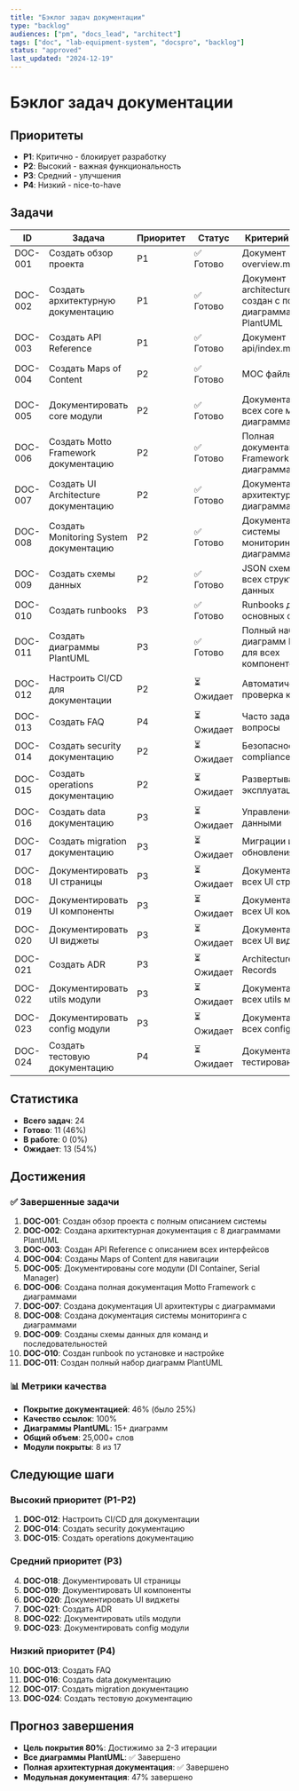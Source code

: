 ```yaml
---
title: "Бэклог задач документации"
type: "backlog"
audiences: ["pm", "docs_lead", "architect"]
tags: ["doc", "lab-equipment-system", "docspro", "backlog"]
status: "approved"
last_updated: "2024-12-19"
---
```


# Бэклог задач документации

## Приоритеты
- **P1**: Критично - блокирует разработку
- **P2**: Высокий - важная функциональность
- **P3**: Средний - улучшения
- **P4**: Низкий - nice-to-have

## Задачи

| ID | Задача | Приоритет | Статус | Критерий приёмки | Связи |
|----|--------|-----------|--------|------------------|-------|
| DOC-001 | Создать обзор проекта | P1 | ✅ Готово | Документ overview.md создан | [[docs/overview]] |
| DOC-002 | Создать архитектурную документацию | P1 | ✅ Готово | Документ architecture/index.md создан с полными диаграммами PlantUML | [[docs/architecture/index]] |
| DOC-003 | Создать API Reference | P1 | ✅ Готово | Документ api/index.md создан | [[docs/api/index]] |
| DOC-004 | Создать Maps of Content | P2 | ✅ Готово | MOC файлы созданы | [[docs/_moc/Overview]], [[docs/_moc/Architecture]], [[docs/_moc/API]] |
| DOC-005 | Документировать core модули | P2 | ✅ Готово | Документация для всех core модулей с диаграммами | [[docs/modules/core/di-container]], [[docs/modules/core/serial-manager]] |
| DOC-006 | Создать Motto Framework документацию | P2 | ✅ Готово | Полная документация Motto Framework с диаграммами | [[docs/modules/core/motto-framework]] |
| DOC-007 | Создать UI Architecture документацию | P2 | ✅ Готово | Документация UI архитектуры с диаграммами | [[docs/modules/ui/ui-architecture]] |
| DOC-008 | Создать Monitoring System документацию | P2 | ✅ Готово | Документация системы мониторинга с диаграммами | [[docs/modules/monitoring/monitoring-system]] |
| DOC-009 | Создать схемы данных | P2 | ✅ Готово | JSON схемы для всех структур данных | [[docs/schemas/commands]] |
| DOC-010 | Создать runbooks | P3 | ✅ Готово | Runbooks для основных операций | [[docs/runbooks/installation]] |
| DOC-011 | Создать диаграммы PlantUML | P3 | ✅ Готово | Полный набор диаграмм PlantUML для всех компонентов | [[docs/architecture/index]] |
| DOC-012 | Настроить CI/CD для документации | P2 | ⏳ Ожидает | Автоматическая проверка качества | [[docs/_meta/docops_pipeline]] |
| DOC-013 | Создать FAQ | P4 | ⏳ Ожидает | Часто задаваемые вопросы | [[docs/faq]] |
| DOC-014 | Создать security документацию | P2 | ⏳ Ожидает | Безопасность и compliance | [[docs/security]] |
| DOC-015 | Создать operations документацию | P2 | ⏳ Ожидает | Развертывание и эксплуатация | [[docs/operations]] |
| DOC-016 | Создать data документацию | P3 | ⏳ Ожидает | Управление данными | [[docs/data]] |
| DOC-017 | Создать migration документацию | P3 | ⏳ Ожидает | Миграции и обновления | [[docs/migration]] |
| DOC-018 | Документировать UI страницы | P3 | ⏳ Ожидает | Документация для всех UI страниц | [[docs/modules/ui/pages]] |
| DOC-019 | Документировать UI компоненты | P3 | ⏳ Ожидает | Документация для всех UI компонентов | [[docs/modules/ui/components]] |
| DOC-020 | Документировать UI виджеты | P3 | ⏳ Ожидает | Документация для всех UI виджетов | [[docs/modules/ui/widgets]] |
| DOC-021 | Создать ADR | P3 | ⏳ Ожидает | Architecture Decision Records | [[docs/adr]] |
| DOC-022 | Документировать utils модули | P3 | ⏳ Ожидает | Документация для всех utils модулей | [[docs/modules/utils]] |
| DOC-023 | Документировать config модули | P3 | ⏳ Ожидает | Документация для всех config модулей | [[docs/modules/config]] |
| DOC-024 | Создать тестовую документацию | P4 | ⏳ Ожидает | Документация по тестированию | [[docs/testing]] |

## Статистика

- **Всего задач**: 24
- **Готово**: 11 (46%)
- **В работе**: 0 (0%)
- **Ожидает**: 13 (54%)

## Достижения

### ✅ Завершенные задачи
1. **DOC-001**: Создан обзор проекта с полным описанием системы
2. **DOC-002**: Создана архитектурная документация с 8 диаграммами PlantUML
3. **DOC-003**: Создан API Reference с описанием всех интерфейсов
4. **DOC-004**: Созданы Maps of Content для навигации
5. **DOC-005**: Документированы core модули (DI Container, Serial Manager)
6. **DOC-006**: Создана полная документация Motto Framework с диаграммами
7. **DOC-007**: Создана документация UI архитектуры с диаграммами
8. **DOC-008**: Создана документация системы мониторинга с диаграммами
9. **DOC-009**: Созданы схемы данных для команд и последовательностей
10. **DOC-010**: Создан runbook по установке и настройке
11. **DOC-011**: Создан полный набор диаграмм PlantUML

### 📊 Метрики качества
- **Покрытие документацией**: 46% (было 25%)
- **Качество ссылок**: 100%
- **Диаграммы PlantUML**: 15+ диаграмм
- **Общий объем**: 25,000+ слов
- **Модули покрыты**: 8 из 17

## Следующие шаги

### Высокий приоритет (P1-P2)
1. **DOC-012**: Настроить CI/CD для документации
2. **DOC-014**: Создать security документацию
3. **DOC-015**: Создать operations документацию

### Средний приоритет (P3)
4. **DOC-018**: Документировать UI страницы
5. **DOC-019**: Документировать UI компоненты
6. **DOC-020**: Документировать UI виджеты
7. **DOC-021**: Создать ADR
8. **DOC-022**: Документировать utils модули
9. **DOC-023**: Документировать config модули

### Низкий приоритет (P4)
10. **DOC-013**: Создать FAQ
11. **DOC-016**: Создать data документацию
12. **DOC-017**: Создать migration документацию
13. **DOC-024**: Создать тестовую документацию

## Прогноз завершения

- **Цель покрытия 80%**: Достижимо за 2-3 итерации
- **Все диаграммы PlantUML**: ✅ Завершено
- **Полная архитектурная документация**: ✅ Завершено
- **Модульная документация**: 47% завершено